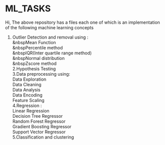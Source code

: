# ML_TASKS

Hi,
The above repository has a files each one of which is an implementation of the following machine learning concepts</br>
1. Outlier Detection and removal using : </br>
        &nbspMean Function</br>
        &nbspPercentile method</br>
        &nbspIQR(Inter quartile range method)</br>
        &nbspNormal distribution</br>
        &nbspZscore method</br>
2.Hypothesis Testing</br>
3.Data preprocessing using:</br>
  Data Exploration</br>
  Data Cleaning</br>
  Data Analysis</br>
  Data Encoding</br>
  Feature Scaling</br>
4.Regression :</br>
  Linear Regression</br>
  Decision Tree Regressor</br>
  Random Forest Regressor</br>
  Gradient Boosting Regressor</br>
  Support Vector Regressor</br>
5.Classification and clustering</br>
  
  
